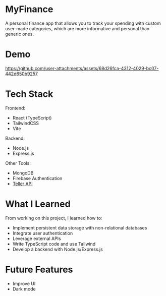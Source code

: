 # MyFinance

A personal finance app that allows you to track your spending with custom user-made categories, which are more informative and personal than generic ones.

# Demo

https://github.com/user-attachments/assets/68d26fca-4312-4029-bc07-442d650b9257

# Tech Stack

Frontend:
- React (TypeScript)
- TailwindCSS
- Vite

Backend:
- Node.js
- Express.js

Other Tools:
- MongoDB
- Firebase Authentication
- [Teller API](https://teller.io)

# What I Learned

From working on this project, I learned how to:
- Implement persistent data storage with non-relational databases
- Integrate user authentication
- Leverage external APIs
- Write TypeScript code and use Tailwind
- Develop a backend with Node.js/Express.js

# Future Features

- Improve UI
- Dark mode
